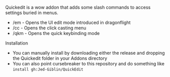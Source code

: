 Quickedit is a wow addon that adds some slash commands to access settings buried in menus.

* /em - Opens the UI edit mode introduced in dragonflight
* /cc - Opens the click casting menu
* /qkm - Opens the quick keybinding mode

Installation
* You can manually install by downloading either the release and dropping the Quickedit folder in your Addons directory
* You can also point cursebreaker to this repository and do something like `install gh:Jed-Giblin/QuickEdit`
